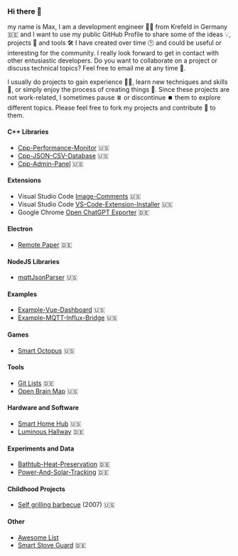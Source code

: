 ### Hi there 👋

my name is Max, I am a development engineer 👨‍🔬 from Krefeld in Germany 🇩🇪 and I want to use my public GitHub Profile to share some of the ideas 💡, projects 🔬 and tools 🛠️ I have created over time 🕑 and could be useful or interesting for the community. I really look forward to get in contact with other entusiastic developers. Do you want to collaborate on a project or discuss technical topics? Feel free to email me at any time 📧.

I usually do projects to gain experience 👨‍🎓, learn new techniques and skills 🌱, or simply enjoy the process of creating things 🤩. Since these projects are not work-related, I sometimes pause ⏸️ or discontinue ⏹️ them to explore different topics. Please feel free to fork my projects and contribute 🤝 to them.

#### C++ Libraries

- [Cpp-Performance-Monitor](https://github.com/mgiesen/Cpp-Performance-Monitor) 🇺🇸
- [Cpp-JSON-CSV-Database](https://github.com/mgiesen/Cpp-JSON-CSV-Database) 🇺🇸
- [Cpp-Admin-Panel](https://github.com/mgiesen/Cpp-Admin-Panel) 🇺🇸

#### Extensions

- Visual Studio Code [Image-Comments](https://github.com/mgiesen/Image-Comments) 🇺🇸
- Visual Studio Code [VS-Code-Extension-Installer](https://github.com/mgiesen/VS-Code-Extension-Installer) 🇺🇸
- Google Chrome [Open ChatGPT Exporter](https://github.com/mgiesen/Open-ChatGPT-Exporter) 🇩🇪
  
#### Electron

- [Remote Paper](https://github.com/mgiesen/Remote-Paper) 🇩🇪

#### NodeJS Libraries

- [mqttJsonParser](https://github.com/mgiesen/mqttJsonParser) 🇺🇸

#### Examples

- [Example-Vue-Dashboard](https://github.com/mgiesen/Example-Vue-Dashboard) 🇺🇸
- [Example-MQTT-Influx-Bridge](https://github.com/mgiesen/Example-MQTT-Influx-Bridge) 🇺🇸

#### Games

- [Smart Octopus](https://github.com/mgiesen/Smart-Octopus) 🇺🇸

#### Tools

- [Git Lists](https://github.com/mgiesen/Git-Lists) 🇩🇪
- [Open Brain Map](https://github.com/mgiesen/Open-Brain-Map) 🇺🇸
  
#### Hardware and Software

- [Smart Home Hub](https://github.com/mgiesen/Smart-Home-Hub) 🇺🇸
- [Luminous Hallway](https://github.com/mgiesen/Luminous-Hallway) 🇩🇪

#### Experiments and Data
- [Bathtub-Heat-Preservation](https://github.com/mgiesen/Bathtub-Heat-Preservation) 🇩🇪
- [Power-And-Solar-Tracking](https://github.com/mgiesen/Power-And-Solar-Tracking) 🇩🇪
  
#### Childhood Projects

- [Self grilling barbecue](https://github.com/mgiesen/Self-Grilling-Barbecue) (2007) 🇺🇸

#### Other
- [Awesome List](https://github.com/mgiesen/Awesome)
- [Smart Stove Guard](https://github.com/mgiesen/Stove-Guard) 🇩🇪
